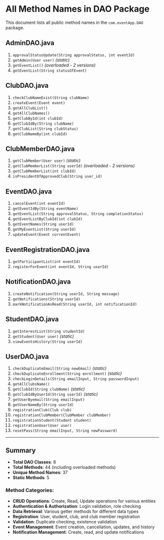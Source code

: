# All Method Names in DAO Package

This document lists all public method names in the `com.eventApp.DAO` package.

## AdminDAO.java
1. `approvalStatusUpdate(String approvalStatus, int eventId)`
2. `getAdmin(User user)` *(static)*
3. `getEventList()` *(overloaded - 2 versions)*
4. `getEventList(String statusOfEvent)`

## ClubDAO.java
1. `checkClubNameExist(String clubName)`
2. `createEvent(Event event)`
3. `getAllClubList()`
4. `getAllClubNames()`
5. `getClubById(int clubId)`
6. `getClubIdBy(String clubName)`
7. `getClubList(String clubStatus)`
8. `getClubNameBy(int clubId)`

## ClubMemberDAO.java
1. `getClubMember(User user)` *(static)*
2. `getClubMemberList(String userId)` *(overloaded - 2 versions)*
3. `getClubMemberList(int clubId)`
4. `isPresidentOfApprovedClub(String user_id)`

## EventDAO.java
1. `cancelEvent(int eventId)`
2. `getEventIdBy(String eventName)`
3. `getEventList(String approvalStatus, String completionStatus)`
4. `getEventListByClubId(int clubId)`
5. `getEventNames(String userId)`
6. `getMyEventList(String userId)`
7. `updateEvent(Event currentEvent)`

## EventRegistrationDAO.java
1. `getParticipantList(int eventId)`
2. `registerForEvent(int eventId, String userId)`

## NotificationDAO.java
1. `createNotification(String userId, String message)`
2. `getNotifications(String userId)`
3. `markNotificationAsRead(String userId, int notificationId)`

## StudentDAO.java
1. `getInterestList(String studentId)`
2. `getStudent(User user)` *(static)*
3. `viewEventsHistory(String userId)`

## UserDAO.java
1. `checkDuplicateEmail(String newEmail)` *(static)*
2. `checkDuplicateEnrollment(String enrollment)` *(static)*
3. `checkLoginDetails(String emailInput, String passwordInput)`
4. `getAllClubsName()`
5. `getClubId(String clubName)` *(static)*
6. `getClubIdByUserId(String userId)` *(static)*
7. `getUserByemail(String emailInput)`
8. `getUserNameBy(String userId)`
9. `registrationClub(Club club)`
10. `registrationClubMember(ClubMember clubMember)`
11. `registrationStudent(Student student)`
12. `registrationUser(User user)`
13. `resetPass(String emailInput, String newPassword)`

---

## Summary
- **Total DAO Classes**: 8
- **Total Methods**: 44 (including overloaded methods)
- **Unique Method Names**: 37
- **Static Methods**: 5

### Method Categories:
- **CRUD Operations**: Create, Read, Update operations for various entities
- **Authentication & Authorization**: Login validation, role checking
- **Data Retrieval**: Various getter methods for different data types
- **Registration**: User, student, club, and club member registration
- **Validation**: Duplicate checking, existence validation
- **Event Management**: Event creation, cancellation, updates, and history
- **Notification Management**: Create, read, and update notifications